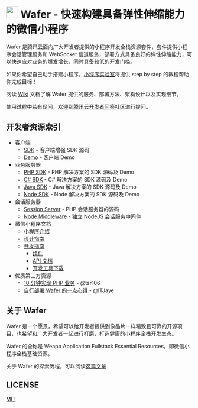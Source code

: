 <img src="https://cdn.rawgit.com/tencentyun/wafer/master/logo.svg" width="32" /> Wafer - 快速构建具备弹性伸缩能力的微信小程序
=========================================

Wafer 是腾讯云面向广大开发者提供的小程序开发全栈资源套件，套件提供小程序会话管理服务和 WebSocket 信道服务，部署方式具备良好的弹性伸缩能力，可以快速应对业务的爆发增长，同时具备较低的开发门槛。

如果你希望自己动手搭建小程序，[小程序实验室](https://www.qcloud.com/developer/labs/lab/10004)将提供 step by step 的教程帮助你完成目标！

阅读 [Wiki](https://github.com/tencentyun/wafer/wiki) 文档了解 Wafer 提供的服务、部署方法、架构设计以及实现细节。

使用过程中若有疑问，欢迎到[腾讯云开发者问答社区](https://www.qcloud.com/developer/ask)进行提问。

## 开发者资源索引

* 客户端
  - [SDK](https://github.com/tencentyun/wafer-client-sdk) - 客户端增强 SDK 源码
  - [Demo](https://github.com/tencentyun/wafer-client-demo) - 客户端 Demo
* 业务服务器
  - [PHP SDK](https://github.com/tencentyun/wafer-php-server-sdk) - PHP 解决方案的 SDK 源码及 Demo
  - [C# SDK](https://github.com/tencentyun/wafer-csharp-server-sdk) - C# 解决方案的 SDK 源码及 Demo
  - [Java SDK](https://github.com/tencentyun/wafer-java-server-sdk) - Java 解决方案的 SDK 源码及 Demo
  - [Node SDK](https://github.com/tencentyun/wafer-node-server-sdk) - Node 解决方案的 SDK 源码及 Demo
* 会话服务器
  - [Session Server](https://github.com/tencentyun/wafer-session-server) - PHP 会话服务器的源码
  - [Node Middleware](https://github.com/tencentyun/wafer-node-session) - 独立 NodeJS 会话服务中间件
* 微信小程序文档
  - [小程序介绍](https://mp.weixin.qq.com/debug/wxadoc/introduction)
  - [设计指南](https://mp.weixin.qq.com/debug/wxadoc/design/)
  - [开发指南](https://mp.weixin.qq.com/debug/wxadoc/dev/)
    - [组件](https://mp.weixin.qq.com/debug/wxadoc/dev/component/)
    - [API 文档](https://mp.weixin.qq.com/debug/wxadoc/dev/api/)
    - [开发工具下载](https://mp.weixin.qq.com/debug/wxadoc/dev/devtools/download.html)
* 优质第三方资源
  - [10 分钟实现 PHP 业务](https://github.com/tencentyun/wafer/issues/5) - @tsr106
  - [自行部署 Wafer 的一点心得](https://github.com/tencentyun/wafer/issues/8) - @ITJaye

## 关于 Wafer

Wafer 是一个愿景，希望可以给开发者提供到像晶片一样精致且可靠的开源项目，也希望和广大开发者一起进行打磨，打造健康的小程序全栈开发生态。

Wafer 的全称是 Weapp Application Fullstack Essential Resources，即微信小程序全栈基础资源。

关于 Wafer 的探索历程，可以阅读[这篇文章](https://github.com/tencentyun/blog/issues/1)

## LICENSE

[MIT](LICENSE)
